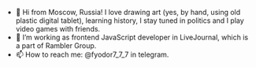 - 👋 Hi from Moscow, Russia! I love drawing art (yes, by hand, using old plastic digital tablet), learning history, I stay tuned in politics and I play video games with friends. 
- 🌳 I’m working as frontend JavaScript developer in LiveJournal, which is a part of Rambler Group.
- 📫 How to reach me: @fyodor7_7_7 in telegram.
